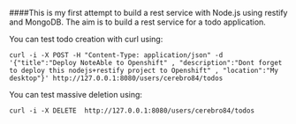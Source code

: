 ####This is my first attempt to build a rest service with Node.js using restify and MongoDB. The aim is to build a rest service for a todo application.

You can test todo creation with curl using:
```
curl -i -X POST -H "Content-Type: application/json" -d '{"title":"Deploy NoteAble to Openshift" , "description":"Dont forget to deploy this nodejs+restify project to Openshift" , "location":"My desktop"}' http://127.0.0.1:8080/users/cerebro84/todos
```

You can test massive deletion using:
```
curl -i -X DELETE  http://127.0.0.1:8080/users/cerebro84/todos
```



